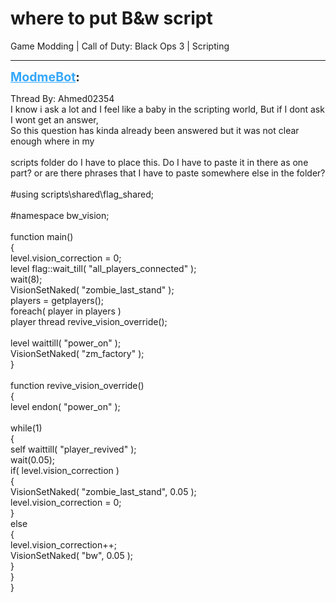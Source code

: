 # where to put B&w script
Game Modding | Call of Duty: Black Ops 3 | Scripting

---
<strong style="font-size: 1.4em;"><span style="text-decoration: underline;text-decoration-color: #34a7f9;"><span style="color:#34a7f9;">ModmeBot</span></span>:</strong>

<p>Thread By: Ahmed02354<br />I know i ask a lot and I feel like a baby in the scripting world, But if I dont ask I wont get an answer,<br />So this question has kinda already been answered but it was not clear enough where in my<br /> <br />scripts folder do I have to place this. Do I have to paste it in there as one part? or are there phrases that I have to paste somewhere else in the folder?<br /> <br />#using scripts\shared\flag_shared;<br /> <br />#namespace bw_vision;<br /> <br />function main()<br />{<br />            level.vision_correction = 0; <br />            level flag::wait_till( &quot;all_players_connected&quot; ); <br />            wait(8); <br />            VisionSetNaked( &quot;zombie_last_stand&quot; ); <br />            players = getplayers(); <br />            foreach( player in players )<br />            player thread revive_vision_override(); <br /><br />            level waittill( &quot;power_on&quot; ); <br />            VisionSetNaked( &quot;zm_factory&quot; ); <br />}<br /> <br />function revive_vision_override()<br />{<br />            level endon( &quot;power_on&quot; ); <br /><br />            while(1)<br />             {<br />                   self waittill( &quot;player_revived&quot; ); <br />                   wait(0.05); <br />                   if( level.vision_correction )<br />                       {<br />                            VisionSetNaked( &quot;zombie_last_stand&quot;, 0.05 ); <br />                            level.vision_correction = 0; <br />                       }<br />                       else <br />                       {<br />                              level.vision_correction++; <br />                              VisionSetNaked( &quot;bw&quot;, 0.05 ); <br />                        }<br />              }<br />}</p>

